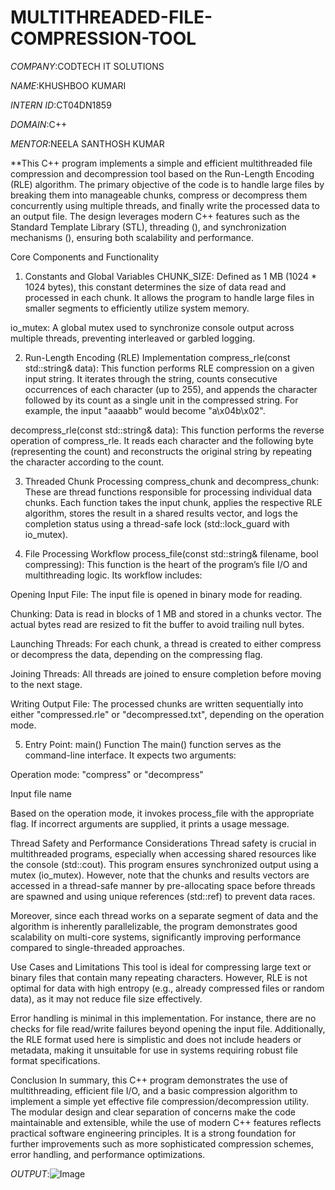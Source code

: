 # MULTITHREADED-FILE-COMPRESSION-TOOL

*COMPANY*:CODTECH IT SOLUTIONS

*NAME*:KHUSHBOO KUMARI

*INTERN ID*:CT04DN1859

*DOMAIN*:C++

*MENTOR*:NEELA SANTHOSH KUMAR

**This C++ program implements a simple and efficient multithreaded file compression and decompression tool based on the Run-Length Encoding (RLE) algorithm. The primary objective of the code is to handle large files by breaking them into manageable chunks, compress or decompress them concurrently using multiple threads, and finally write the processed data to an output file. The design leverages modern C++ features such as the Standard Template Library (STL), threading (<thread>), and synchronization mechanisms (<mutex>), ensuring both scalability and performance.

Core Components and Functionality
1. Constants and Global Variables
CHUNK_SIZE: Defined as 1 MB (1024 * 1024 bytes), this constant determines the size of data read and processed in each chunk. It allows the program to handle large files in smaller segments to efficiently utilize system memory.

io_mutex: A global mutex used to synchronize console output across multiple threads, preventing interleaved or garbled logging.

2. Run-Length Encoding (RLE) Implementation
compress_rle(const std::string& data):
This function performs RLE compression on a given input string. It iterates through the string, counts consecutive occurrences of each character (up to 255), and appends the character followed by its count as a single unit in the compressed string. For example, the input "aaaabb" would become "a\x04b\x02".

decompress_rle(const std::string& data):
This function performs the reverse operation of compress_rle. It reads each character and the following byte (representing the count) and reconstructs the original string by repeating the character according to the count.

3. Threaded Chunk Processing
compress_chunk and decompress_chunk:
These are thread functions responsible for processing individual data chunks. Each function takes the input chunk, applies the respective RLE algorithm, stores the result in a shared results vector, and logs the completion status using a thread-safe lock (std::lock_guard with io_mutex).

4. File Processing Workflow
process_file(const std::string& filename, bool compressing):
This function is the heart of the program’s file I/O and multithreading logic. Its workflow includes:

Opening Input File: The input file is opened in binary mode for reading.

Chunking: Data is read in blocks of 1 MB and stored in a chunks vector. The actual bytes read are resized to fit the buffer to avoid trailing null bytes.

Launching Threads: For each chunk, a thread is created to either compress or decompress the data, depending on the compressing flag.

Joining Threads: All threads are joined to ensure completion before moving to the next stage.

Writing Output File: The processed chunks are written sequentially into either "compressed.rle" or "decompressed.txt", depending on the operation mode.

5. Entry Point: main() Function
The main() function serves as the command-line interface. It expects two arguments:

Operation mode: "compress" or "decompress"

Input file name

Based on the operation mode, it invokes process_file with the appropriate flag. If incorrect arguments are supplied, it prints a usage message.

Thread Safety and Performance Considerations
Thread safety is crucial in multithreaded programs, especially when accessing shared resources like the console (std::cout). This program ensures synchronized output using a mutex (io_mutex). However, note that the chunks and results vectors are accessed in a thread-safe manner by pre-allocating space before threads are spawned and using unique references (std::ref) to prevent data races.

Moreover, since each thread works on a separate segment of data and the algorithm is inherently parallelizable, the program demonstrates good scalability on multi-core systems, significantly improving performance compared to single-threaded approaches.

Use Cases and Limitations
This tool is ideal for compressing large text or binary files that contain many repeating characters. However, RLE is not optimal for data with high entropy (e.g., already compressed files or random data), as it may not reduce file size effectively.

Error handling is minimal in this implementation. For instance, there are no checks for file read/write failures beyond opening the input file. Additionally, the RLE format used here is simplistic and does not include headers or metadata, making it unsuitable for use in systems requiring robust file format specifications.

Conclusion
In summary, this C++ program demonstrates the use of multithreading, efficient file I/O, and a basic compression algorithm to implement a simple yet effective file compression/decompression utility. The modular design and clear separation of concerns make the code maintainable and extensible, while the use of modern C++ features reflects practical software engineering principles. It is a strong foundation for further improvements such as more sophisticated compression schemes, error handling, and performance optimizations.

*OUTPUT*:![Image](https://github.com/user-attachments/assets/24b60c3e-3e0b-49c2-b575-e27ff673659f)


